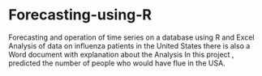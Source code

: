 # Forecasting-using-R
Forecasting and operation of time series on a database using R and Excel
Analysis of data on influenza patients in the United States there is also a Word document with explanation about the Analysis In this project , predicted the number of people who would have flue in the USA.
